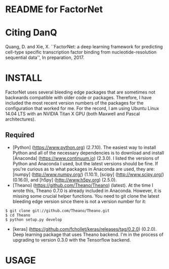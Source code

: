 README for FactorNet
====================

Citing DanQ
===========
Quang, D. and Xie, X. ``FactorNet: a deep learning framework for predicting cell-type specific transcription factor binding from nucleotide-resolution sequential data'', In preparation, 2017.

INSTALL
=======
FactorNet uses several bleeding edge packages that are sometimes not backwards compatible with older code or packages. Therefore, I have included the most recent version numbers of the packages for the configuration that worked for me. For the record, I am using Ubuntu Linux 14.04 LTS with an NVIDIA Titan X GPU (both Maxwell and Pascal architectures).

Required
--------
* [Python] (https://www.python.org) (2.7.10). The easiest way to install Python and all of the necessary dependencies is to download and install [Anaconda] (https://www.continuum.io) (2.3.0). I listed the versions of Python and Anaconda I used, but the latest versions should be fine. If you're curious as to what packages in Anaconda are used, they are: [numpy] (http://www.numpy.org/) (1.10.1), [scipy] (http://www.scipy.org/) (0.16.0), and [h5py] (http://www.h5py.org) (2.5.0). 
* [Theano] (https://github.com/Theano/Theano) (latest). At the time I wrote this, Theano 0.7.0 is already included in Anaconda. However, it is missing some crucial helper functions. You need to git clone the latest bleeding edge version since there is not a version number for it:

```
$ git clone git://github.com/Theano/Theano.git
$ cd Theano
$ python setup.py develop
```

* [keras] (https://github.com/fchollet/keras/releases/tag/0.2.0) (0.2.0). Deep learning package that uses Theano backend. I'm in the process of upgrading to version 0.3.0 with the Tensorflow backend.

USAGE
=====

